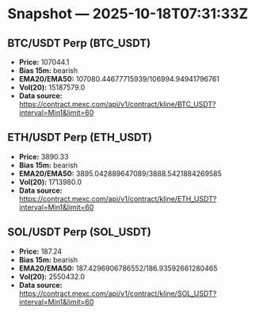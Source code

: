 # Snapshot — 2025-10-18T07:31:33Z

## BTC/USDT Perp (BTC_USDT)
- **Price:** 107044.1
- **Bias 15m:** bearish
- **EMA20/EMA50:** 107080.44677715939/106994.94941796761
- **Vol(20):** 15187579.0
- **Data source:** https://contract.mexc.com/api/v1/contract/kline/BTC_USDT?interval=Min1&limit=60

## ETH/USDT Perp (ETH_USDT)
- **Price:** 3890.33
- **Bias 15m:** bearish
- **EMA20/EMA50:** 3895.042889647089/3888.5421884269585
- **Vol(20):** 1713980.0
- **Data source:** https://contract.mexc.com/api/v1/contract/kline/ETH_USDT?interval=Min1&limit=60

## SOL/USDT Perp (SOL_USDT)
- **Price:** 187.24
- **Bias 15m:** bearish
- **EMA20/EMA50:** 187.4296906786552/186.93592661280465
- **Vol(20):** 2550432.0
- **Data source:** https://contract.mexc.com/api/v1/contract/kline/SOL_USDT?interval=Min1&limit=60
